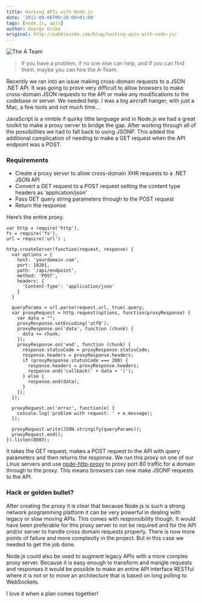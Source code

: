```yaml
---
title: Hacking APIs with Node.js
date: '2012-09-06T09:28:00+01:00'
tags: [node.js, apis]
author: George Ornbo
original: http://pebblecode.com/blog/hacking-apis-with-node-js/
---
```

<p><img src="http://media.tumblr.com/tumblr_m9x5blJ6Jh1qz7kgs.jpg" alt="The A Team"/></p>

<blockquote>
  <p>If you have a problem, if no one else can help, and if you can find them, maybe you can hire the A-Team.</p>
</blockquote>

<p>Recently we ran into an issue making cross-domain requests to a JSON .NET API. It was going to prove very difficult to allow browsers to make cross-domain JSON requests to the API or make any modifications to the codebase or server. We needed help. I was a big aircraft hanger, with just a Mac, a few tools and not much time&hellip;</p>

<p>JavaScript is a nimble if quirky little language and in Node.js we had a great toolkit to make a proxy server to bridge the gap. After working through all of the possibilities we had to fall back to using JSONP. This added the additional complication of needing to make a GET request when the API endpoint was a POST.</p>

<h3>Requirements</h3>

<ul><li>Create a proxy server to allow cross-domain XHR requests to a .NET JSON API</li>
<li>Convert a GET request to a POST request setting the content type headers as &lsquo;application/json&rsquo;</li>
<li>Pass GET query string parameters through to the POST request</li>
<li>Return the response </li>
</ul><p>Here&rsquo;s the entire proxy.</p>

<pre><code>var http = require('http'),
fs = require('fs'),
url = require('url') ;

http.createServer(function(request, response) {
  var options = {
    host: 'yourdomain.com',
    port: 18201,
    path: '/api/endpoint',
    method: 'POST',
    headers: {
      'Content-Type': 'application/json'
    }
  }

  queryParams = url.parse(request.url, true).query;
  var proxyRequest = http.request(options, function(proxyResponse) {
    var data = "";
    proxyResponse.setEncoding('utf8');
    proxyResponse.on('data', function (chunk) {
      data += chunk;
    });
    proxyResponse.on('end', function (chunk) {
      response.statusCode = proxyResponse.statusCode;
      response.headers = proxyResponse.headers;
      if (proxyResponse.statusCode === 200) {
        response.headers = proxyResponse.headers;
        response.end('callback(' + data + ')');
      } else {
        response.end(data);
      }
    });
  });

  proxyRequest.on('error', function(e) {
    console.log('problem with request: ' + e.message);
  });

  proxyRequest.write(JSON.stringify(queryParams));
  proxyRequest.end();
}).listen(8003);
</code></pre>

<p>It takes the GET request, makes a POST request to the API with query parameters and then returns the response. We run this proxy on one of our Linux servers and use <a href="https://github.com/nodejitsu/node-http-proxy">node-http-proxy</a> to proxy port 80 traffic for a domain through to the proxy. This means browsers can now make JSONP requests to the API.</p>

<h3>Hack or golden bullet?</h3>

<p>After creating the proxy it is clear that because Node.js is such a strong network programming platform it can be very powerful in dealing with legacy or slow moving APIs. This comes with responsibility though. It would have been preferable for this proxy server to not be required and for the API and/or server to handle cross domain requests properly. There is now more points of failure and more complexity in the project. But in this case we needed to get the job done.</p>

<p>Node.js could also be used to augment legacy APIs with a more complex proxy server. Because it is easy enough to transform and mangle requests and responses it would be possible to make an entire API interface RESTful where it is not or to move an architecture that is based on long polling to WebSockets.</p>

<p>I love it when a plan comes together!</p>

<p><img src="http://media.tumblr.com/tumblr_m9x5zrj7qa1qz7kgs.jpg" alt=""/></p>
